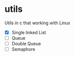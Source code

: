 # utils

Utils in c that working with Linux

- [x] Single linked List
- [ ] Queue
- [ ] Double Queue
- [ ] Semaphore
